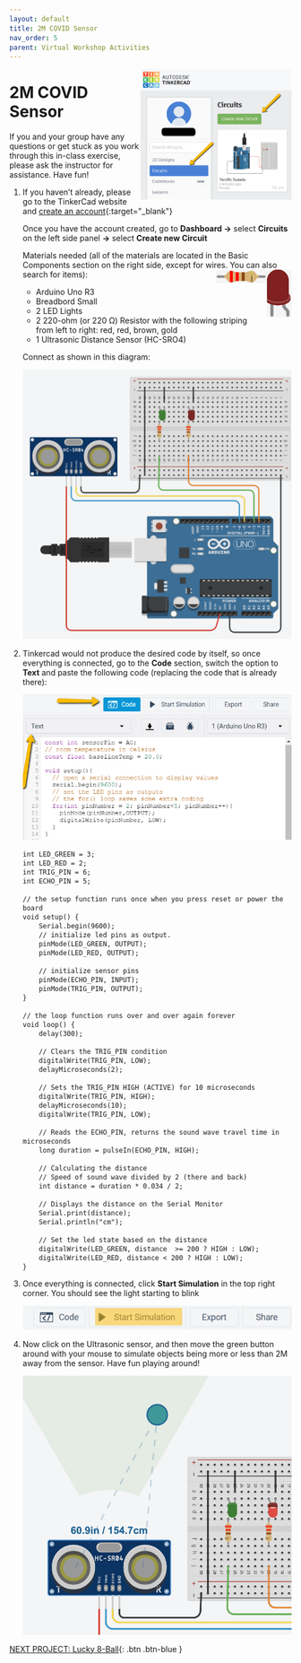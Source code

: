 ```yaml
---
layout: default
title: 2M COVID Sensor
nav_order: 5
parent: Virtual Workshop Activities
---
```

<img src="..\images\virtual_workshops\2M_covid_sensor\tinkercad_account.png" alt="tinkercad account" style="float:right;width:270px;">

# 2M COVID Sensor

If you and your group have any questions or get stuck as you work through this in-class exercise, please ask the instructor for assistance.  Have fun!

1.  If you haven’t already, please go to the TinkerCad website and [create an account](https://www.tinkercad.com/){:target="_blank"}

    Once you have the account created, go to **Dashboard ->** select **Circuits** on the left side panel **->** select **Create new Circuit**

    Materials needed (all of the materials are located in the Basic Components section on the right side, except for wires. You can also search for items):
    <img src="..\images\virtual_workshops\hello_world\led_cartoon.png" alt="led" style="float:right;width:45px;">
    <img src="..\images\virtual_workshops\hello_world\resistor_cartoon.png" alt="resistor" style="float:right;width:90px;">
    - Arduino Uno R3
    - Breadbord Small
    - 2 LED Lights
    - 2 220-ohm (or 220 &Omega;) Resistor with the following striping from left to right: red, red, brown, gold
    - 1 Ultrasonic Distance Sensor (HC-SRO4)
    
    Connect as shown in this diagram:

    <img src="..\images\virtual_workshops\2M_covid_sensor\breadboard_schematic.png" alt="breadboard" style="width:480px;">

2.  Tinkercad would not produce the desired code by itself, so once everything is connected, go to the **Code** section, switch the option to **Text** and paste the following code (replacing the code that is already there):

    <img src="..\images\virtual_workshops\2M_covid_sensor\code.png" alt="code" style="width:480px;">

    ```
    int LED_GREEN = 3;
    int LED_RED = 2;
    int TRIG_PIN = 6;
    int ECHO_PIN = 5;

    // the setup function runs once when you press reset or power the board
    void setup() {
        Serial.begin(9600);
        // initialize led pins as output.
        pinMode(LED_GREEN, OUTPUT);
        pinMode(LED_RED, OUTPUT);

        // initialize sensor pins
        pinMode(ECHO_PIN, INPUT);
        pinMode(TRIG_PIN, OUTPUT);
    }

    // the loop function runs over and over again forever
    void loop() {
        delay(300);

        // Clears the TRIG_PIN condition
        digitalWrite(TRIG_PIN, LOW);
        delayMicroseconds(2);

        // Sets the TRIG_PIN HIGH (ACTIVE) for 10 microseconds
        digitalWrite(TRIG_PIN, HIGH);
        delayMicroseconds(10);
        digitalWrite(TRIG_PIN, LOW);

        // Reads the ECHO_PIN, returns the sound wave travel time in microseconds
        long duration = pulseIn(ECHO_PIN, HIGH);

        // Calculating the distance
        // Speed of sound wave divided by 2 (there and back)
        int distance = duration * 0.034 / 2; 

        // Displays the distance on the Serial Monitor
        Serial.print(distance);
        Serial.println("cm");

        // Set the led state based on the distance
        digitalWrite(LED_GREEN, distance  >= 200 ? HIGH : LOW);
        digitalWrite(LED_RED, distance < 200 ? HIGH : LOW);
    }
    ```

3.  Once everything is connected, click **Start Simulation** in the top right corner. You should see the light starting to blink

    <img src="..\images\virtual_workshops\2M_covid_sensor\simulation.png" alt="simulation" style="width:480px;">

4.  Now click on the Ultrasonic sensor, and then move the green button around with your mouse to simulate objects being more or less than 2M away from the sensor. Have fun playing around!

    <img src="..\images\virtual_workshops\2M_covid_sensor\breadboard_in_action.png" alt="breadboard demonstration" style="width:480px;">

[NEXT PROJECT: Lucky 8-Ball](lucky_8-ball.html){: .btn .btn-blue }
